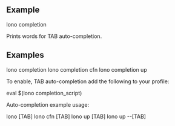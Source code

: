 ## Example

  lono completion

Prints words for TAB auto-completion.

## Examples

  lono completion
  lono completion cfn
  lono completion up

To enable, TAB auto-completion add the following to your profile:

  eval $(lono completion_script)

Auto-completion example usage:

  lono [TAB]
  lono cfn [TAB]
  lono up [TAB]
  lono up --[TAB]
